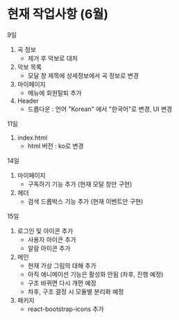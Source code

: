 # 현재 작업사항 (6월)

9일
1) 곡 정보 
    - 제거 후 악보로 대처
2) 악보 목록
    - 모달 창 제목에 상세정보에서 곡 정보로 변경
3) 마이페이지
    -  메뉴에 회원탈퇴 추가
4) Header
    - 드롭다운 : 언어 "Korean" 에서 "한국어"로 변경, UI 변경

11일
1) index.html
    - html 버전 : ko로 변경
    
14일
1) 마이페이지
    - 구독하기 기능 추가 (현재 모달 창만 구현)
2) 헤더
    - 검색 드롭박스 기능 추가 (현재 이벤트만 구현)

15일
1) 로그인 및 아이콘 추가
    - 사용자 아이콘 추가
    - 알람 아이콘 추가
2) 메인
    - 현재 가상 그림의 대해 추가
    - 아직 애니메이션 기능은 활성화 안됨 (차후, 진행 예정)
    - 구조 바뀌면 다시 개편 예정
    - 차후, 구조 결정 시 모듈별 분리화 예정
3) 패키지
    - react-bootstrap-icons 추가
